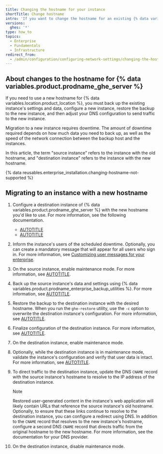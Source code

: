 ```yaml
---
title: Changing the hostname for your instance
shortTitle: Change hostname
intro: 'If you want to change the hostname for an existing {% data variables.product.prodname_ghe_server %} instance, you must restore the settings and data to a new instance.'
versions:
  ghes: '*'
type: how_to
topics:
  - Enterprise
  - Fundamentals
  - Infrastructure
redirect_from:
  - /admin/configuration/configuring-network-settings/changing-the-hostname-for-your-instance
---
```


## About changes to the hostname for {% data variables.product.prodname_ghe_server %}

If you need to use a new hostname for {% data variables.location.product_location %}, you must back up the existing instance's settings and data, configure a new instance, restore the backup to the new instance, and then adjust your DNS configuration to send traffic to the new instance.

Migration to a new instance requires downtime. The amount of downtime required depends on how much data you need to back up, as well as the speed of the network connection between the backup host and the instances.

In this article, the term "source instance" refers to the instance with the old hostname, and "destination instance" refers to the instance with the new hostname.

{% data reusables.enterprise_installation.changing-hostname-not-supported %}

## Migrating to an instance with a new hostname

1. Configure a destination instance of {% data variables.product.prodname_ghe_server %} with the new hostname you'd like to use. For more information, see the following documentation.

   * [AUTOTITLE](/admin/installation/setting-up-a-github-enterprise-server-instance)
   * [AUTOTITLE](/admin/configuration/configuring-network-settings/configuring-the-hostname-for-your-instance)
1. Inform the instance's users of the scheduled downtime. Optionally, you can create a mandatory message that will appear for all users who sign in. For more information, see [Customizing user messages for your enterprise](/admin/managing-accounts-and-repositories/communicating-information-to-users-in-your-enterprise/customizing-user-messages-for-your-enterprise#creating-a-mandatory-message).
1. On the source instance, enable maintenance mode. For more information, see [AUTOTITLE](/admin/administering-your-instance/configuring-maintenance-mode/enabling-and-scheduling-maintenance-mode#enabling-maintenance-mode-immediately-or-scheduling-a-maintenance-window-for-a-later-time).
1. Back up the source instance's data and settings using {% data variables.product.prodname_enterprise_backup_utilities %}. For more information, see [AUTOTITLE](/admin/backing-up-and-restoring-your-instance/configuring-backups-on-your-instance).
1. Restore the backup to the destination instance with the desired hostname. When you run the `ghe-restore` utility, use the `-c` option to overwrite the destination instance's configuration. For more information, see [AUTOTITLE](/admin/backing-up-and-restoring-your-instance/configuring-backups-on-your-instance).
1. Finalize configuration of the destination instance. For more information, see [AUTOTITLE](/admin/configuration).
1. On the destination instance, enable maintenance mode.
1. Optionally, while the destination instance is in maintenance mode, validate the instance's configuration and verify that user data is intact. For more information, see [AUTOTITLE](/admin/administering-your-instance/configuring-maintenance-mode/enabling-and-scheduling-maintenance-mode#validating-changes-in-maintenance-mode-using-the-ip-exception-list).
1. To direct traffic to the destination instance, update the DNS `CNAME` record with the source instance's hostname to resolve to the IP address of the destination instance.

   > [!NOTE]
   > Restored user-generated content in the instance's web application will likely contain URLs that reference the source instance's old hostname. Optionally, to ensure that these links continue to resolve to the destination instance, you can configure a redirect using DNS. In addition to the `CNAME` record that resolves to the new instance's hostname, configure a second DNS `CNAME` record that directs traffic from the original hostname to the new hostname. For more information, see the documentation for your DNS provider.

1. On the destination instance, disable maintenance mode.
